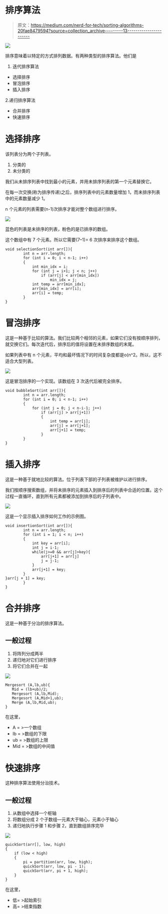 # 排序算法

> 原文：<https://medium.com/nerd-for-tech/sorting-algorithms-20fae8479594?source=collection_archive---------13----------------------->

![](img/d36e0ac157cbbcc5e533c48712109166.png)

排序意味着以特定的方式排列数据。有两种类型的排序算法。他们是

1.  迭代排序算法

*   选择排序
*   冒泡排序
*   插入排序

2.递归排序算法

*   合并排序
*   快速排序

# 选择排序

该列表分为两个子列表。

1.  分类的
2.  未分类的

我们从未排序列表中找到最小的元素，并用未排序列表的第一个元素替换它。

在每一次交换(称为排序传递)之后，排序列表中的元素数量增加 1，而未排序列表中的元素数量减少 1。

n 个元素的列表需要(n-1)次排序才能对整个数组进行排序。

![](img/1d6873d2ec2dd7e5ad411c08268c7622.png)

蓝色的列表是未排序的列表，粉色的是已排序的数组。

这个数组中有 7 个元素。所以它需要(7–1)= 6 次排序来排序这个数组。

```
void selectionSort(int arr[]){
        int n = arr.length;
        for (int i = 0; i < n-1; i++)
        {
            int min_idx = i;
            for (int j = i+1; j < n; j++)
                if (arr[j] < arr[min_idx])
                    min_idx = j;
            int temp = arr[min_idx];
            arr[min_idx] = arr[i];
            arr[i] = temp;
        }
}
```

# 冒泡排序

这是一种基于比较的算法。我们比较两个相邻的元素，如果它们没有按顺序排列，就交换它们。每次迭代后，排序后的值将设置在未排序数组的末尾。

如果列表中有 n 个元素，平均和最坏情况下的时间复杂度都是ο(n^2。所以，这不适合大型列表。

![](img/23ed5a4a1c635199e18bc2d521787742.png)

这是冒泡排序的一个实现。该数组在 3 次迭代后被完全排序。

```
void bubbleSort(int arr[]){
        int n = arr.length;
        for (int i = 0; i < n-1; i++)
        {
            for (int j = 0; j < n-i-1; j++)
                if (arr[j] > arr[j+1])
                {
                    int temp = arr[j];
                    arr[j] = arr[j+1];
                    arr[j+1] = temp;
                }
        }
}
```

# 插入排序

这是一种基于就地比较的算法。位于列表下部的子列表被维护以进行排序。

我们按顺序搜索数组，并将未排序的元素插入到排序后的列表中合适的位置。这个过程一直循环，直到所有元素都被添加到排序后的子列表中。

![](img/b046819f1880f94aafdedf49b44b4b09.png)

这是一个显示插入排序如何工作的示例图。

```
void insertionSort(int arr[]){
        int n = arr.length;
        for (int i = 1; i < n; i++)
        {
            int key = arr[i];            
            int j = i-1;
            while(j>=0 && arr[j]>key){
                arr[j+1] = arr[j]
                j = j-1;
            }
            arr[j+1] = key;
        }
}arr[j + 1] = key;
        }
}
```

# 合并排序

这是一种基于分治的排序算法。

## 一般过程

1.  将阵列分成两半
2.  递归地对它们进行排序
3.  将它们合并在一起

![](img/3641b1479787e681d6776063c662fd9e.png)

```
Mergesort (A,lb,ub){
   Mid = (lb+ub)/2;
   Mergesort (A,lb,Mid);
   Mergesort (A,Mid+1,ub);
   Merge (A,lb,Mid,ub);
}
```

在这里，

*   A = >一个数组
*   lb = >数组的下限
*   ub = >数组的上限
*   Mid = >数组的中间值

# 快速排序

这种排序算法使用分治技术。

## 一般过程

1.  从数组中选择一个枢轴
2.  将数组分成 2 个子数组—元素大于轴心，元素小于轴心
3.  递归地执行步骤 1 和步骤 2，直到数组排序完毕

![](img/b2edf3bb2baef29baf54ad40e49b08eb.png)

```
quickSort(arr[], low, high)
{
    if (low < high)
    {
        pi = partition(arr, low, high);
        quickSort(arr, low, pi - 1);  
        quickSort(arr, pi + 1, high); 
    }
}
```

在这里，

*   低= >起始索引
*   高= >结束指数